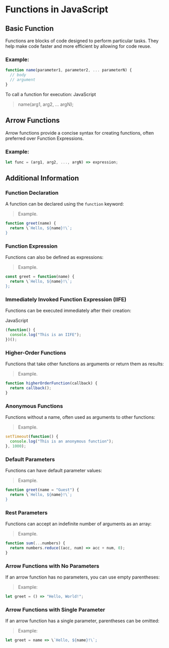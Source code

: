 # Functions in JavaScript

## Basic Function

Functions are blocks of code designed to perform particular tasks. They help make code faster and more efficient by allowing for code reuse.

### Example:
```javascript
function name(parameter1, parameter2, ... parameterN) {
  // body
  // argument
}
```

To call a function for execution:
JavaScript

>name(arg1, arg2, ... argN);

 

## Arrow Functions

Arrow functions provide a concise syntax for creating functions, often preferred over Function Expressions.

### Example:

```javascript
let func = (arg1, arg2, ..., argN) => expression;

```

## Additional Information

### Function Declaration

A function can be declared using the `function` keyword:

>Example.
```javascript
function greet(name) {
  return \`Hello, ${name}!\`;
}
```
 

### Function Expression

Functions can also be defined as expressions:

>Example.
```javascript
const greet = function(name) {
  return \`Hello, ${name}!\`;
};
```

 

### Immediately Invoked Function Expression (IIFE)

Functions can be executed immediately after their creation:

JavaScript
```javascript
(function() {
  console.log("This is an IIFE");
})();
```
 

### Higher-Order Functions

Functions that take other functions as arguments or return them as results:

>Example.
```javascript
function higherOrderFunction(callback) {
  return callback();
}
```

### Anonymous Functions

Functions without a name, often used as arguments to other functions:

>Example.
```javascript
setTimeout(function() {
  console.log("This is an anonymous function");
}, 1000);
```

### Default Parameters

Functions can have default parameter values:

>Example.
```javascript
function greet(name = "Guest") {
  return \`Hello, ${name}!\`;
}
```
 

### Rest Parameters

Functions can accept an indefinite number of arguments as an array:

>Example.

```javascript
function sum(...numbers) {
  return numbers.reduce((acc, num) => acc + num, 0);
}
```

 

### Arrow Functions with No Parameters

If an arrow function has no parameters, you can use empty parentheses:

>Example:
```javascript
let greet = () => "Hello, World!";
``` 

### Arrow Functions with Single Parameter

If an arrow function has a single parameter, parentheses can be omitted:

>Example:
```javascript
let greet = name => \`Hello, ${name}!\`;

```